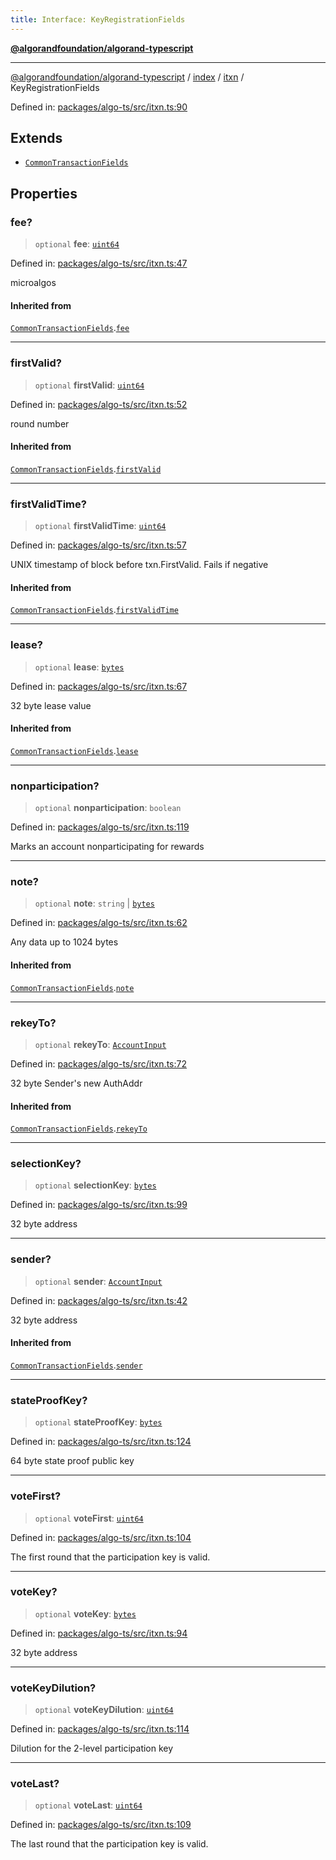 ```yaml
---
title: Interface: KeyRegistrationFields
---
```


[**@algorandfoundation/algorand-typescript**](../../../../README)

***

[@algorandfoundation/algorand-typescript](../../../../README) / [index](../../../README) / [itxn](../README) / KeyRegistrationFields



Defined in: [packages/algo-ts/src/itxn.ts:90](https://github.com/algorandfoundation/puya-ts/blob/main/packages/algo-ts/src/itxn.ts#L90)

## Extends

- [`CommonTransactionFields`](CommonTransactionFields)

## Properties

### fee?

> `optional` **fee**: [`uint64`](../../../type-aliases/uint64)

Defined in: [packages/algo-ts/src/itxn.ts:47](https://github.com/algorandfoundation/puya-ts/blob/main/packages/algo-ts/src/itxn.ts#L47)

microalgos

#### Inherited from

[`CommonTransactionFields`](CommonTransactionFields).[`fee`](CommonTransactionFields#fee)

***

### firstValid?

> `optional` **firstValid**: [`uint64`](../../../type-aliases/uint64)

Defined in: [packages/algo-ts/src/itxn.ts:52](https://github.com/algorandfoundation/puya-ts/blob/main/packages/algo-ts/src/itxn.ts#L52)

round number

#### Inherited from

[`CommonTransactionFields`](CommonTransactionFields).[`firstValid`](CommonTransactionFields#firstvalid)

***

### firstValidTime?

> `optional` **firstValidTime**: [`uint64`](../../../type-aliases/uint64)

Defined in: [packages/algo-ts/src/itxn.ts:57](https://github.com/algorandfoundation/puya-ts/blob/main/packages/algo-ts/src/itxn.ts#L57)

UNIX timestamp of block before txn.FirstValid. Fails if negative

#### Inherited from

[`CommonTransactionFields`](CommonTransactionFields).[`firstValidTime`](CommonTransactionFields#firstvalidtime)

***

### lease?

> `optional` **lease**: [`bytes`](../../../type-aliases/bytes)

Defined in: [packages/algo-ts/src/itxn.ts:67](https://github.com/algorandfoundation/puya-ts/blob/main/packages/algo-ts/src/itxn.ts#L67)

32 byte lease value

#### Inherited from

[`CommonTransactionFields`](CommonTransactionFields).[`lease`](CommonTransactionFields#lease)

***

### nonparticipation?

> `optional` **nonparticipation**: `boolean`

Defined in: [packages/algo-ts/src/itxn.ts:119](https://github.com/algorandfoundation/puya-ts/blob/main/packages/algo-ts/src/itxn.ts#L119)

Marks an account nonparticipating for rewards

***

### note?

> `optional` **note**: `string` \| [`bytes`](../../../type-aliases/bytes)

Defined in: [packages/algo-ts/src/itxn.ts:62](https://github.com/algorandfoundation/puya-ts/blob/main/packages/algo-ts/src/itxn.ts#L62)

Any data up to 1024 bytes

#### Inherited from

[`CommonTransactionFields`](CommonTransactionFields).[`note`](CommonTransactionFields#note)

***

### rekeyTo?

> `optional` **rekeyTo**: [`AccountInput`](../../../-internal-/type-aliases/AccountInput)

Defined in: [packages/algo-ts/src/itxn.ts:72](https://github.com/algorandfoundation/puya-ts/blob/main/packages/algo-ts/src/itxn.ts#L72)

32 byte Sender's new AuthAddr

#### Inherited from

[`CommonTransactionFields`](CommonTransactionFields).[`rekeyTo`](CommonTransactionFields#rekeyto)

***

### selectionKey?

> `optional` **selectionKey**: [`bytes`](../../../type-aliases/bytes)

Defined in: [packages/algo-ts/src/itxn.ts:99](https://github.com/algorandfoundation/puya-ts/blob/main/packages/algo-ts/src/itxn.ts#L99)

32 byte address

***

### sender?

> `optional` **sender**: [`AccountInput`](../../../-internal-/type-aliases/AccountInput)

Defined in: [packages/algo-ts/src/itxn.ts:42](https://github.com/algorandfoundation/puya-ts/blob/main/packages/algo-ts/src/itxn.ts#L42)

32 byte address

#### Inherited from

[`CommonTransactionFields`](CommonTransactionFields).[`sender`](CommonTransactionFields#sender)

***

### stateProofKey?

> `optional` **stateProofKey**: [`bytes`](../../../type-aliases/bytes)

Defined in: [packages/algo-ts/src/itxn.ts:124](https://github.com/algorandfoundation/puya-ts/blob/main/packages/algo-ts/src/itxn.ts#L124)

64 byte state proof public key

***

### voteFirst?

> `optional` **voteFirst**: [`uint64`](../../../type-aliases/uint64)

Defined in: [packages/algo-ts/src/itxn.ts:104](https://github.com/algorandfoundation/puya-ts/blob/main/packages/algo-ts/src/itxn.ts#L104)

The first round that the participation key is valid.

***

### voteKey?

> `optional` **voteKey**: [`bytes`](../../../type-aliases/bytes)

Defined in: [packages/algo-ts/src/itxn.ts:94](https://github.com/algorandfoundation/puya-ts/blob/main/packages/algo-ts/src/itxn.ts#L94)

32 byte address

***

### voteKeyDilution?

> `optional` **voteKeyDilution**: [`uint64`](../../../type-aliases/uint64)

Defined in: [packages/algo-ts/src/itxn.ts:114](https://github.com/algorandfoundation/puya-ts/blob/main/packages/algo-ts/src/itxn.ts#L114)

Dilution for the 2-level participation key

***

### voteLast?

> `optional` **voteLast**: [`uint64`](../../../type-aliases/uint64)

Defined in: [packages/algo-ts/src/itxn.ts:109](https://github.com/algorandfoundation/puya-ts/blob/main/packages/algo-ts/src/itxn.ts#L109)

The last round that the participation key is valid.